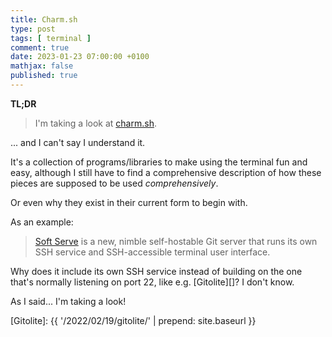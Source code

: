 ```yaml
---
title: Charm.sh
type: post
tags: [ terminal ]
comment: true
date: 2023-01-23 07:00:00 +0100
mathjax: false
published: true
---
```


**TL;DR**

> I'm taking a look at [charm.sh][].

... and I can't say I understand it.

It's a collection of programs/libraries to make using the terminal fun
and easy, although I still have to find a comprehensive description of
how these pieces are supposed to be used *comprehensively*.

Or even why they exist in their current form to begin with.

As an example:

> [Soft Serve][] is a new, nimble self-hostable Git server that runs its
> own SSH service and SSH-accessible terminal user interface.

Why does it include its own SSH service instead of building on the one
that's normally listening on port 22, like e.g. [Gitolite][]? I don't
know.

As I said... I'm taking a look!



[charm.sh]: https://charm.sh/
[Soft Serve]: https://github.com/charmbracelet/soft-serve
[Gitolite]: {{ '/2022/02/19/gitolite/' | prepend: site.baseurl }}
